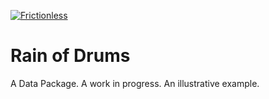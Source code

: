 [![Frictionless](https://github.com/loleg/-/actions/workflows/frictionless.yaml/badge.svg)](https://repository.frictionlessdata.io/pages/dashboard.html?user=loleg&repo=-&flow=frictionless)

# Rain of Drums

A Data Package. A work in progress. An illustrative example.
